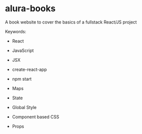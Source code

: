 # alura-books
A book website to cover the basics of a fullstack React/JS project

Keywords:
- React
- JavaScript
- JSX
- create-react-app
- npm start

- Maps
- State
- Global Style
- Component based CSS
- Props